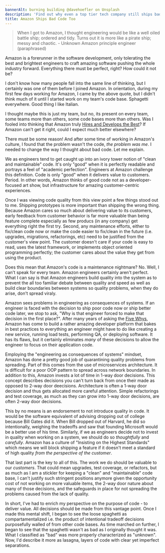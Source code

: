 ```yaml
---
bannerAlt: burning building @davehoefler on Unsplash
description: 'Find out why even a top tier tech company still ships bad code'
title: Amazon Ships Bad Code Too
---
```


> When I got to Amazon, I thought engineering would be like a well oiled battle ship; ordered and tidy. Turns out it is more like a pirate ship; messy and chaotic. - Unknown Amazon principle engineer (paraphrased)

Amazon is a forerunner in the software development, only tolerating the best and brightest engineers to craft amazing software pushing the whole industry forward. Everything there must be perfect, right? How could it not be?

I don't know how many people fall into the same line of thinking, but I certainly was one of them before I joined Amazon. In orientation, during my first few days working for Amazon, I came by the above quote, but I didn't think much of it until I started work on my team's code base. Sphagetti everywhere. Good thing I like Italian.

I thought maybe this is just my team, but no, its present on every team, some teams more than others, some code bases more than others. Was I fooled into thinking that Amazon truly [Hires and Develops the Best](https://www.linkedin.com/pulse/20141117144807-75052-hire-develop-the-best-amazon-leadership-principle-5)? If Amazon can't get it right, could I expect much better elsewhere?

There must be some reason! And after some time of working in Amazon's culture, I found that the problem wasn't the code, _the problem was me_. I needed to change the way I thought about bad code. Let me explain.

We as engineers tend to get caught up into an ivory tower notion of "clean and maintainable" code. It's only "good" when it is perfectly readable and portrays a feel of "academic perfection". Engineers at Amazon challenge this definition. Code is only "good" when it delivers value to customers. Period. In other words, Amazon thinks of good code not as a developer-focused art show, but infrastructure for amazing customer-centric experiences.

Once I was viewing code quality from this view point a few things stood out to me. Shipping prototypes is more important than shipping the wrong thing. Because Amazon cares so much about delivering value to its customers, early feedback from customer behavior is far more valuable than being feature complete especially as few producs (in any company) get everything right the first try. Second, any maintenance efforts, either to fix/clean code now or make the code easier to fix/clean in the future (i.e. upgrades, migrations, refactorings, etc) need to be justified from the customer's view point. The customer doesn't care if your code is easy to read, uses the latest framework, or implements object oriented programming perfectly; the customer cares about the value they get from using the product.

Does this mean that Amazon's code is a maintenance nightmare? No. Well, I can't speak for every team. Amazon engineers certainly aren't perfect. What I can say is that Amazon engineers build quality into the system as to prevent the all too familiar debate between quality and speed as well as build clear boundaries between systems so quality problems, when they do arise, don't spread viraly.

Amazon sees problems in engineering as consequences of systems. If an engineer is faced with the decision to ship poor code now or ship better code later, we stop to ask, "Why is that engineer forced to make that decision in the first place?". After many years of asking the [Five Whys](https://en.wikipedia.org/wiki/Five_whys), Amazon has come to build a rather amazing developer platform that bakes in best practices to everything an engineer might have to do like creating a new service, running load tests, performing QA, or deploying software. It has its flaws, but it certainly eliminates _many_ of these decisions to allow the engineer to focus on their application code.

Employing the "engineering as consequences of systems" mindset, Amazon has done a pretty good job of quarantining quality problems from spreading. Part of this comes from the use of microservices architecture. It is difficult for a poor OOP pattern to spread across network boundaries. In addition to this, Amazon invests a lot of time in 1-way door decisions. This concept describes decisions you can't turn back from once their made as opposed to 2-way door deecisions. Architecture is often a 1-way door decision and thus gets allocated more careful attention. Simple refactorings and test coverage, as much as they can grow into 1-way door decisions, are often 2-way door decisions.

This by no means is an endorsement to not introduce quality in code. It would be the software equivalent of advising dropping out of college because Bill Gates did it. When Bill dropped out of Harvard, he did so intentionally, weighing the tradeoffs and saw that founding Microsoft would be a better use of his time. Similarly, if we as engineers decide not to invest in quality when working on a system, we should do so _thoughtfully_ and _carefully_. Amazon has a culture of "Insisting on the Highest Standards" which means we will block shipping a feature if it doesn't meet a standard of high quality _from the perspective of the customer_.

That last part is the key to all of this. The work we do should be valuable to our _customers_. That could mean upgrades, test coverage, or refactors, but as much as I am a stickler for keeping a "clean" and "maintainable" code base, I can't justify such stringent positions anymore given the opportunity cost of not working on more valuable items, the 2-way door nature about many of those decisions, and the safeguards in place for not spreading the problems caused from the lack of quality.

In short, I've had to enrich my perspective on the purpose of code - to deliver value. All decisions should be made from this vantage point. Once I made this mental shift, I began to see the loose spaghetti as compartamentalized i.e. the product of intentional tradeoff decisions purposefully walled of from other code bases. As time marched on further, I began to see that the spaghetti wasn't as bad as I originally thought it was. What I classified as "bad" was more properly characterized as "unknown". Now, I'd describe it more as lasagna, layers of code with clear yet imperfect separations.

